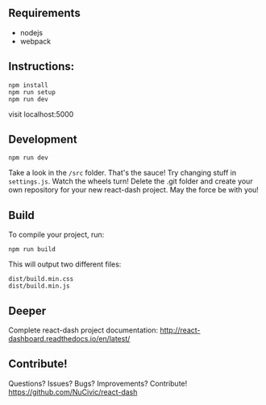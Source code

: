 ## Requirements
- nodejs
- webpack

## Instructions:
```
npm install
npm run setup
npm run dev
```

visit localhost:5000

## Development
```
npm run dev
```

Take a look in the `/src` folder.
That's the sauce!
Try changing stuff in `settings.js`.
Watch the wheels turn!
Delete the .git folder and create your own repository for your new react-dash project.
May the force be with you!

## Build
To compile your project, run:
```
npm run build
```

This will output two different files: 

```
dist/build.min.css
dist/build.min.js
```

## Deeper
Complete react-dash project documentation:
http://react-dashboard.readthedocs.io/en/latest/

## Contribute!
Questions? Issues? Bugs? Improvements? Contribute!
https://github.com/NuCivic/react-dash
